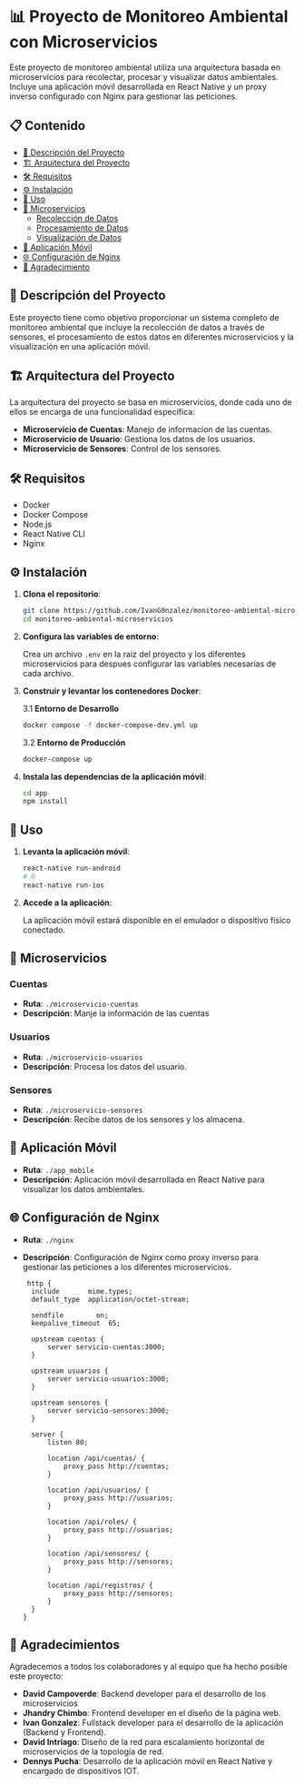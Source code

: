 # 📊 Proyecto de Monitoreo Ambiental con Microservicios

Este proyecto de monitoreo ambiental utiliza una arquitectura basada en microservicios para recolectar, procesar y visualizar datos ambientales. Incluye una aplicación móvil desarrollada en React Native y un proxy inverso configurado con Nginx para gestionar las peticiones.

## 📋 Contenido

- [📖 Descripción del Proyecto](#-descripción-del-proyecto)
- [🏗 Arquitectura del Proyecto](#-arquitectura-del-proyecto)
- [🛠 Requisitos](#-requisitos)
- [⚙️ Instalación](#-instalación)
- [🚀 Uso](#-uso)
- [🔧 Microservicios](#-microservicios)
  - [Recolección de Datos](#recolección-de-datos)
  - [Procesamiento de Datos](#procesamiento-de-datos)
  - [Visualización de Datos](#visualización-de-datos)
- [📱 Aplicación Móvil](#-aplicación-móvil)
- [🌐 Configuración de Nginx](#-configuración-de-nginx)
- [🤝 Agradecimiento](#-agradecimientos)

## 📖 Descripción del Proyecto

Este proyecto tiene como objetivo proporcionar un sistema completo de monitoreo ambiental que incluye la recolección de datos a través de sensores, el procesamiento de estos datos en diferentes microservicios y la visualización en una aplicación móvil.

## 🏗 Arquitectura del Proyecto

La arquitectura del proyecto se basa en microservicios, donde cada uno de ellos se encarga de una funcionalidad específica:

- **Microservicio de Cuentas**: Manejo de informacion de las cuentas.
- **Microservicio de Usuario**: Gestiona los datos de los usuarios.
- **Microservicio de Sensores**: Control de los sensores.

## 🛠 Requisitos

- Docker
- Docker Compose
- Node.js
- React Native CLI
- Nginx

## ⚙️ Instalación

1. **Clona el repositorio**:

    ```bash
    git clone https://github.com/IvanG0nzalez/monitoreo-ambiental-microservicios.git
    cd monitoreo-ambiental-microservicios
    ```

2. **Configura las variables de entorno**:

    Crea un archivo `.env` en la raíz del proyecto y los diferentes microservicios para despues configurar las variables necesarias de cada archivo.

3. **Construir y levantar los contenedores Docker**:

    3.1 **Entorno de Desarrollo**

    ```bash
    docker compose -f docker-compose-dev.yml up
    ```

    3.2 **Entorno de Producción**
  
    ```bash
    docker-compose up

4. **Instala las dependencias de la aplicación móvil**:

    ```bash
    cd app
    npm install
    ```

## 🚀 Uso

1. **Levanta la aplicación móvil**:

    ```bash
    react-native run-android
    # O
    react-native run-ios
    ```

2. **Accede a la aplicación**:

    La aplicación móvil estará disponible en el emulador o dispositivo físico conectado.

## 🔧 Microservicios

### Cuentas

- **Ruta**: `./microservicio-cuentas`
- **Descripción**: Manje la información de las cuentas

### Usuarios

- **Ruta**: `./microservicio-usuarios`
- **Descripción**: Procesa los datos del usuario.

### Sensores

- **Ruta**: `./microservicio-sensores`
- **Descripción**: Recibe datos de los sensores y los almacena.

## 📱 Aplicación Móvil

- **Ruta**: `./app_mobile`
- **Descripción**: Aplicación móvil desarrollada en React Native para visualizar los datos ambientales.

## 🌐 Configuración de Nginx

- **Ruta**: `./nginx`
- **Descripción**: Configuración de Nginx como proxy inverso para gestionar las peticiones a los diferentes microservicios.

    ```nginx
     http {
      include       mime.types;
      default_type  application/octet-stream;
  
      sendfile        on;
      keepalive_timeout  65;
  
      upstream cuentas {
          server servicio-cuentas:3000;
      }
  
      upstream usuarios {
          server servicio-usuarios:3000;
      }
  
      upstream sensores {
          server servicio-sensores:3000;
      }
  
      server {
          listen 80;
  
          location /api/cuentas/ {
              proxy_pass http://cuentas;
          }
  
          location /api/usuarios/ {
              proxy_pass http://usuarios;
          }
  
          location /api/roles/ {
              proxy_pass http://usuarios;
          }
  
          location /api/sensores/ {
              proxy_pass http://sensores;
          }
  
          location /api/registros/ {
              proxy_pass http://sensores;
          }
      }
  }
    ```

## 🤝 Agradecimientos

Agradecemos a todos los colaboradores y al equipo que ha hecho posible este proyecto:

- **David Campoverde**: Backend developer para el desarrollo de los microservicios
- **Jhandry Chimbo**: Frontend developer en el diseño de la página web.
- **Ivan Gonzalez**: Fullstack developer para el desarrollo de la aplicación (Backend y Frontend).
- **David Intriago**: Diseño de la red para escalamiento horizontal de microservicios de la topología de red.
- **Dennys Pucha**: Desarrollo de la aplicación móvil en React Native y encargado de dispositivos IOT.


